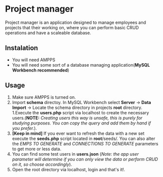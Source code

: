# Project manager

Project manager is an application designed to manage employees and projects that their working on,
where you can perform basic CRUD operations and have a scaleable database.

## Instalation

* You will need AMPPS
* You will need some sort of a database managing application(__MySQL Workbench recommended__)

## Usage
1. Make sure AMPPS is turned on.
1. Import __schema__ directoy. In MySQL Workbench select __Server__ -> __Data Import__ -> Locate the schema directory in projects __root__ directory.
1.Execute the __users.php__ script via localhost to create the necessary users.(__NOTE:__ _Creating users this way is unsafe, this is purely for studying purposes. You can copy the query and add them by hand if you prefer._).
1. __[Keep in mind]__ If you ever want to refresh the data with a new set execute the __seeds.php__ script located in __root__/seeds/. You can also alter the _EMPS TO GENERATE_ and _CONNECTIONS TO GENERATE_ parameters to get more or less data.
1. You can find some test users in __users.json__ (_Note: the app user parameter will determine if you can only view the data or perform CRUD on it, so choose accordingly_).
1. Open the root directory via localhost, login and that's it!.